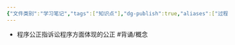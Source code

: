 ```yaml
---
{"文件类别":"学习笔记","tags":["知识点"],"dg-publish":true,"aliases":["过程公正"],"permalink":"/学习笔记/知识点/程序公正/","dgPassFrontmatter":true}
---
```


- 程序公正指诉讼程序方面体现的公正 #背诵/概念 